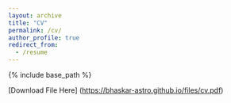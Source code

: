 ```yaml
---
layout: archive
title: "CV"
permalink: /cv/
author_profile: true
redirect_from:
  - /resume
---
```


{% include base_path %}

[Download File Here] (https://bhaskar-astro.github.io/files/cv.pdf)
